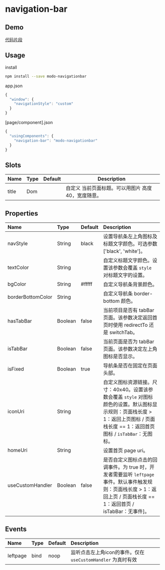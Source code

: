 # navigation-bar

## Demo
[代码片段](https://developers.weixin.qq.com/s/Nmm8QEmJ7R4U)

## Usage
install
```bash
npm install --save modo-navigationbar
```
app.json
```js
{
  "window": {
    "navigationStyle": "custom"
  }
}
```
[page/component].json
```js
{
  "usingComponents": {
    "navigation-bar": "modo-navigationbar"
  }
}
```

## Slots

| Name             | Type           | Default        | Description                                |
| ---------------- |----------------|----------------| -------------------------------------------|
| title            | Dom            |                | 自定义 当前页面标题。可以用图片 高度 40，宽度随意。|

## Properties

| Name              | Type           | Default        | Description              |
| :---------------- |:---------------|:---------------|:-------------------------|
| navStyle          | String         | black          | 设置导航条左上角图标及标题文字颜色。可选参数 ['black', 'white']。|
| textColor         | String         |                | 自定义标题文字颜色。设置该参数会覆盖 `style` 对标题文字的设置。|
| bgColor           | String         | #fffff         | 自定义导航条背景颜色。|
| borderBottomColor | String         |                | 自定义导航条 border-bottom 颜色。|
| hasTabBar         | Boolean        | false          | 当前项目是否有 tabBar 页面。该参数决定返回首页时使用 redirectTo 还是 switchTab。|
| isTabBar          | Boolean        | false          | 当前页面是否为 tabBar 页面。该参数决定左上角图标是否显示。|
| isFixed           | Boolean        | true           | 导航条是否在固定在页面头部。|
| iconUri           | String         |                | 自定义图标资源链接。尺寸：40x40。设置该参数会覆盖 `style` 对图标颜色的设置。默认图标显示规则：页面栈长度 > 1：返回上页图标 / 页面栈长度 == 1：返回首页图标 / `isTabBar`：无图标。|
| homeUri           | String         |                | 设置首页 page uri。|
| useCustomHandler  | Boolean        | false          | 是否自定义图标点击的回调事件。为 true 时，开发者需要监听 `leftpage` 事件。默认事件触发规则：页面栈长度 > 1：返回上页 / 页面栈长度 == 1：返回首页 / isTabBar：无事件]。|

## Events

| Name              | Type           | Default            | Description                                            |
| :---------------- |:---------------|:-------------------|:-------------------------------------------------------|
| leftpage          | bind           | noop               | 监听点击左上角icon的事件。仅在 `useCustomHandler` 为真时有效 |
